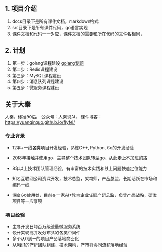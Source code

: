 ## 1. 项目介绍
1. docs目录下是所有课件文档，markdown格式
2. src目录下是所有课件代码，go语言实现
3. 课件文档和代码一一对应，课件文档的需要和所在代码的文件名相同，

## 2. 计划
1. 第一步：golang课程建设 [golang专题](docs/golang/index.md)
2. 第二步：Redis课程建设
3. 第三步：MySQL课程建设
4. 第四步：消息队列课程建设
5. 第五步：微服务课程建设


## 关于大秦
大秦，标准90后， 公众号：大秦说AI， 课件博客：https://yuanqinguo.github.io/flyfei/
### 专业背景
- 12年+一线各类项目开发经验，熟练C++, Python, Go的开发经验

- 2018年接触并使用go，主导整个技术团队转型go，从此走上不加班的路

- 8年以上技术团队管理经验，有丰富的技术实践和线上问题快速定位能力

- 知名互联网公司资深开发，技术总监，架构师，产品总监，长期活跃在市场和编码一线

- 深度Go使用者，目前在一家AI+教育企业任职产研总监，负责产品战略，研发项目等一应事项

### 项目经验
- 主导开发日均百万级流量微服务系统
- 设计实现高并发分布式的各类中间件
- 多个从0到一的项目产品落地商业化
- 从0到1的产研团队组建，技术架构，产市销协同流程落地经验



